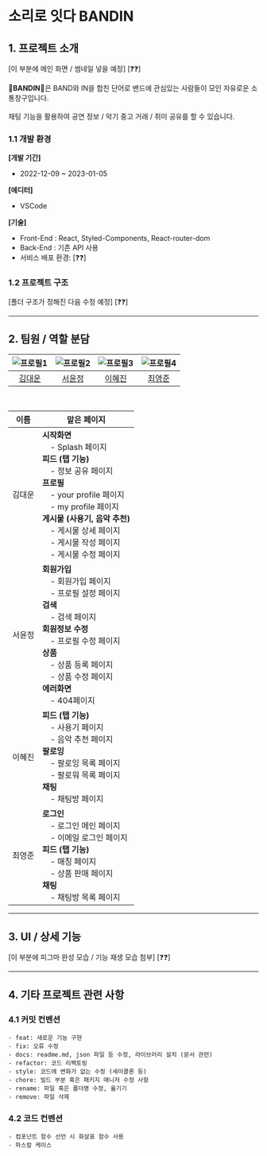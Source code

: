 # 소리로 잇다 BANDIN

## 1. 프로젝트 소개
[이 부분에 메인 화면 / 썸네일 넣을 예정] [❓❓] </br>

🎻**BANDIN**🥁은 BAND와 IN을 합친 단어로 밴드에 관심있는 사람들이 모인 자유로운 소통창구입니다.</br></br>
채팅 기능을 활용하여 공연 정보 / 악기 중고 거래 / 취미 공유를 할 수 있습니다.

### 1.1 개발 환경</br>
**[개발 기간]**
</br>
- 2022-12-09 ~ 2023-01-05

**[에디터]**
- VSCode

**[기술]**
- Front-End : React, Styled-Components, React-router-dom
- Back-End : 기존 API 사용
- 서비스 배포 환경: [❓❓]


### 1.2 프로젝트 구조
[폴더 구조가 정해진 다음 수정 예정] [❓❓]

---

## 2. 팀원 / 역할 분담

| ![프로필1] | ![프로필2] | ![프로필3] | ![프로필4] |
| :--------: | :--------: | :------: | :-----: |
| [김대운] | [서윤정] | [이혜진] | [최영준] |


</br>

| 이름         | 맡은 페이지 |
| ------------ | ------------- |
| 김대운 | **시작화면**</br> - Splash 페이지</br>**피드 (탭 기능)**</br> - 정보 공유 페이지</br>**프로필**</br> - your profile 페이지</br> - my profile 페이지</br>**게시물 (사용기, 음악 추천)**</br> - 게시물 상세 페이지</br> - 게시물 작성 페이지</br> - 게시물 수정 페이지  |
| 서윤정 | **회원가입**</br> - 회원가입 페이지</br> - 프로필 설정 페이지</br>**검색**</br> - 검색 페이지</br>**회원정보 수정**</br> - 프로필 수정 페이지</br>**상품**</br> - 상품 등록 페이지</br> - 상품 수정 페이지</br>**에러화면**</br> - 404페이지 |
| 이혜진 | **피드 (탭 기능)**</br> - 사용기 페이지</br> - 음악 추천 페이지</br>**팔로잉**</br> - 팔로잉 목록 페이지</br> - 팔로워 목록 페이지</br>**채팅**</br> - 채팅방 페이지  |
| 최영준 | **로그인**</br> - 로그인 메인 페이지</br> - 이메일 로그인 페이지</br>**피드 (탭 기능)**</br> - 매칭 페이지</br> - 상품 판매 페이지</br>**채팅**</br> - 채팅방 목록 페이지  |

---

## 3. UI / 상세 기능
[이 부분에 피그마 완성 모습 / 기능 재생 모습 첨부] [❓❓]

---

## 4. 기타 프로젝트 관련 사항

### 4.1 커밋 컨벤션

```
- feat: 새로운 기능 구현
- fix: 오류 수정
- docs: readme.md, json 파일 등 수정, 라이브러리 설치 (문서 관련)
- refactor: 코드 리팩토링
- style: 코드에 변화가 없는 수정 (세미콜론 등)
- chore: 빌드 부분 혹은 패키지 매니저 수정 사항
- rename: 파일 혹은 폴더명 수정, 옮기기
- remove: 파일 삭제
```

### 4.2 코드 컨벤션

```
- 컴포넌트 함수 선언 시 화살표 함수 사용
- 파스칼 케이스
```
<!-- Stack Icon Refernces -->
[프로필1]: https://avatars.githubusercontent.com/u/107315656?v=4
[프로필2]: https://avatars.githubusercontent.com/u/100075245?v=4
[프로필3]: https://avatars.githubusercontent.com/u/104756433?v=4
[프로필4]: https://avatars.githubusercontent.com/u/112460280?v=4
[김대운]: https://github.com/Ocknyer
[서윤정]: https://github.com/annasyun
[이혜진]: https://github.com/hyelight
[최영준]: https://github.com/youngjun0427
